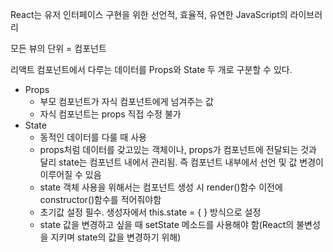 React는 유저 인터페이스 구현을 위한 선언적, 효율적, 유연한 JavaScript의 라이브러리

모든 뷰의 단위 = 컴포넌트

리액트 컴포넌트에서 다루는 데이터를 Props와 State 두 개로 구분할 수 있다.

- Props
    - 부모 컴포넌트가 자식 컴포넌트에게 넘겨주는 값
    - 자식 컴포넌트는 props 직접 수정 불가
- State
    - 동적인 데이터를 다룰 때 사용
    - props처럼 데이터를 갖고있는 객체이나, props가 컴포넌트에 전달되는 것과 달리 state는 컴포넌트 내에서 관리됨. 즉 컴포넌트 내부에서 선언 및 값 변경이 이루어질 수 있음
    - state 객체 사용을 위해서는 컴포넌트 생성 시 render()함수 이전에 constructor()함수를 적어줘야함
    - 초기값 설정 필수. 생성자에서 this.state = { } 방식으로 설정
    - state 값을 변경하고 싶을 때 setState 메소드를 사용해야 함(React의 불변성을 지키며 state의 값을 변경하기 위해)
